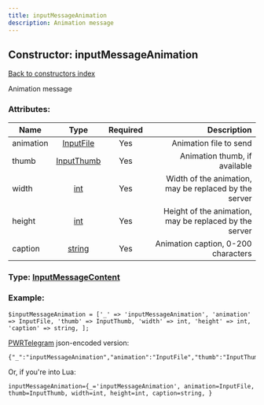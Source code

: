 ```yaml
---
title: inputMessageAnimation
description: Animation message
---
```

## Constructor: inputMessageAnimation  
[Back to constructors index](index.md)



Animation message

### Attributes:

| Name     |    Type       | Required | Description |
|----------|:-------------:|:--------:|------------:|
|animation|[InputFile](../types/InputFile.md) | Yes|Animation file to send|
|thumb|[InputThumb](../types/InputThumb.md) | Yes|Animation thumb, if available|
|width|[int](../types/int.md) | Yes|Width of the animation, may be replaced by the server|
|height|[int](../types/int.md) | Yes|Height of the animation, may be replaced by the server|
|caption|[string](../types/string.md) | Yes|Animation caption, 0-200 characters|



### Type: [InputMessageContent](../types/InputMessageContent.md)


### Example:

```
$inputMessageAnimation = ['_' => 'inputMessageAnimation', 'animation' => InputFile, 'thumb' => InputThumb, 'width' => int, 'height' => int, 'caption' => string, ];
```  

[PWRTelegram](https://pwrtelegram.xyz) json-encoded version:

```
{"_":"inputMessageAnimation","animation":"InputFile","thumb":"InputThumb","width":"int","height":"int","caption":"string"}
```


Or, if you're into Lua:  


```
inputMessageAnimation={_='inputMessageAnimation', animation=InputFile, thumb=InputThumb, width=int, height=int, caption=string, }

```


